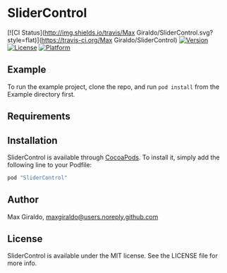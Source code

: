 # SliderControl

[![CI Status](http://img.shields.io/travis/Max Giraldo/SliderControl.svg?style=flat)](https://travis-ci.org/Max Giraldo/SliderControl)
[![Version](https://img.shields.io/cocoapods/v/SliderControl.svg?style=flat)](http://cocoapods.org/pods/SliderControl)
[![License](https://img.shields.io/cocoapods/l/SliderControl.svg?style=flat)](http://cocoapods.org/pods/SliderControl)
[![Platform](https://img.shields.io/cocoapods/p/SliderControl.svg?style=flat)](http://cocoapods.org/pods/SliderControl)

## Example

To run the example project, clone the repo, and run `pod install` from the Example directory first.

## Requirements

## Installation

SliderControl is available through [CocoaPods](http://cocoapods.org). To install
it, simply add the following line to your Podfile:

```ruby
pod "SliderControl"
```

## Author

Max Giraldo, maxgiraldo@users.noreply.github.com

## License

SliderControl is available under the MIT license. See the LICENSE file for more info.
